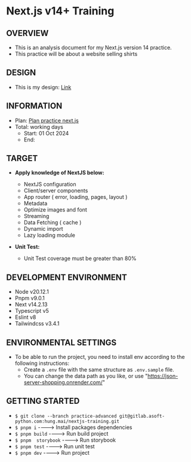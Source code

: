 # Next.js v14+ Training

## OVERVIEW

- This is an analysis document for my Next.js version 14 practice.
- This practice will be about a website selling shirts


## DESIGN

- This is my design: [Link](<https://www.figma.com/design/gk1hjQfiDVrINES2HjNlfW/T-Shirt-Website-(Community)-(Community)?node-id=0-1&node-type=canvas&t=jng3IZTQebHck9cT-0>)

## INFORMATION

- Plan: [Plan practice next.js](https://docs.google.com/document/d/1NxesoAxul6KavhpGiXoTpsrDsgGTDH-D1kIwF2LyfEU/edit?usp=sharing)
- Total: working days
  - Start: 01 Oct 2024
  - End:

## TARGET

- **Apply knowledge of NextJS below:**
  - NextJS configuration
  - Client/server components
  - App router ( error, loading, pages, layout )
  - Metadata
  - Optimize images and font
  - Streaming
  - Data Fetching ( cache )
  - Dynamic import
  - Lazy loading module

- **Unit Test:**
  - Unit Test coverage must be greater than 80%

## DEVELOPMENT ENVIRONMENT

- Node v20.12.1
- Pnpm v9.0.1
- Next v14.2.13
- Typescript v5
- Eslint v8
- Tailwindcss v3.4.1

## ENVIRONMENTAL SETTINGS
- To be able to run the project, you need to install env according to the following instructions:
  - Create a `.env` file with the same structure as `.env.sample` file.
  - You can change the data path as you like, or use "https://json-server-shopping.onrender.com/"

## GETTING STARTED
- `$ git clone --branch practice-advanced git@gitlab.asoft-python.com:hung.mai/nextjs-training.git`
- `$ pnpm i`               ---->  Install packages dependencies
- `$ pnpm build`           ---->  Run build project
- `$ pnpm  storybook`      ---->  Run storybook
- `$ pnpm test`            ----> Run unit test
- `$ pnpm dev`             ----> Run project
